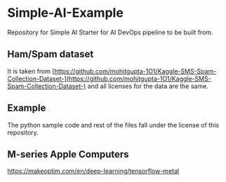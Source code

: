 # Simple-AI-Example
Repository for Simple AI Starter for AI DevOps pipeline to be built from.


## Ham/Spam dataset

It is taken from [https://github.com/mohitgupta-1O1/Kaggle-SMS-Spam-Collection-Dataset-](https://github.com/mohitgupta-1O1/Kaggle-SMS-Spam-Collection-Dataset-) and all licenses for the data are the same.

## Example

The python sample code and rest of the files fall under the license of this repository.

## M-series Apple Computers

https://makeoptim.com/en/deep-learning/tensorflow-metal